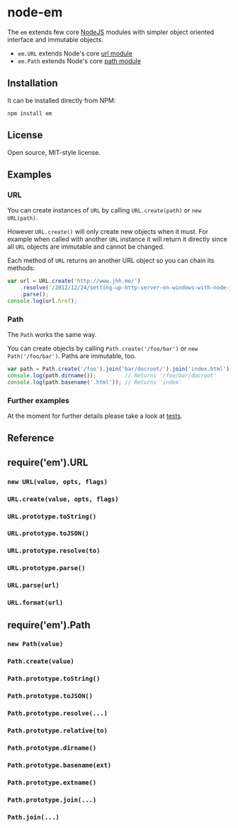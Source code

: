 node-em
=======

The `em` extends few core [NodeJS](http://nodejs.org/) modules with 
simpler object oriented interface and immutable objects.

* `em.URL` extends Node's core [url module](http://nodejs.org/api/url.html)
* `em.Path` extends Node's core [path module](http://nodejs.org/api/path.html)

Installation
------------

It can be installed directly from NPM:

	npm install em

License
-------

Open source, MIT-style license.

Examples
--------

### URL

You can create instances of `URL` by calling `URL.create(path)` or 
`new URL(path)`.

However `URL.create()` will only create new objects when it must. For 
example when called with another `URL` instance it will return it 
directly since all `URL` objects are immutable and cannot be changed.

Each method of `URL` returns an another URL object so you can chain its 
methods:

```javascript
var url = URL.create('http://www.jhh.me/')
    .resolve('/2012/12/24/setting-up-http-server-on-windows-with-node-js/')
    .parse();
console.log(url.href);
```

### Path

The `Path` works the same way. 

You can create objects by calling `Path.create('/foo/bar')` or 
`new Path('/foo/bar')`. Paths are immutable, too. 

```javascript
var path = Path.create('/foo').join('bar/docroot/').join('index.html');
console.log(path.dirname());         // Returns '/foo/bar/docroot'
console.log(path.basename('.html')); // Returns 'index'
```

### Further examples

At the moment for further details please take a look at [tests](https://github.com/jheusala/node-em/tree/master/tests/vows).

Reference
---------

## require('em').URL

### `new URL(value, opts, flags)`

### `URL.create(value, opts, flags)`

### `URL.prototype.toString()`

### `URL.prototype.toJSON()`

### `URL.prototype.resolve(to)`

### `URL.prototype.parse()`

### `URL.parse(url)`

### `URL.format(url)`

## require('em').Path

### `new Path(value)`

### `Path.create(value)`

### `Path.prototype.toString()`

### `Path.prototype.toJSON()`

### `Path.prototype.resolve(...)`

### `Path.prototype.relative(to)`

### `Path.prototype.dirname()`

### `Path.prototype.basename(ext)`

### `Path.prototype.extname()`

### `Path.prototype.join(...)`

### `Path.join(...)`

